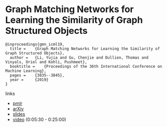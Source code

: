 # Graph Matching Networks for Learning the Similarity of Graph Structured Objects

```
@inproceedings{gmn_icml19,
  title = 	 {Graph Matching Networks for Learning the Similarity of Graph Structured Objects},
  author = 	 {Li, Yujia and Gu, Chenjie and Dullien, Thomas and Vinyals, Oriol and Kohli, Pushmeet},
  booktitle = 	 {Proceedings of the 36th International Conference on Machine Learning},
  pages = 	 {3835--3845},
  year = 	 {2019}
}
```

links
- [pmlr](http://proceedings.mlr.press/v97/li19d.html)
- [arXiv](https://arxiv.org/abs/1904.12787)
- [slides](https://icml.cc/media/Slides/icml/2019/halla(11-16-00)-11-16-00-4840-graph_matching_.pdf)
- [video](https://www.facebook.com/icml.imls/videos/3253466301345987/) (0:05:30 - 0:25:00)
